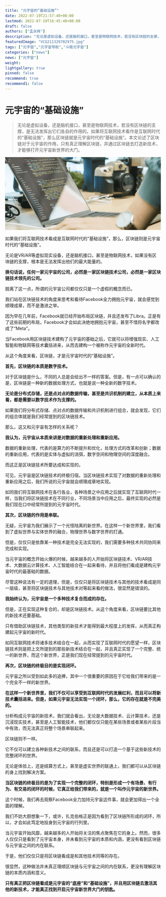 ```yaml
---
title: "元宇宙的“基础设施”"
date: 2022-07-19T21:57:40+08:00
lastmod: 2022-07-19T16:45:40+08:00
draft: false
authors: ["孟永辉"]
description: "无论是虚拟设备，还是脑机接口，甚至是物联网技术，若没有区块链的支撑，是无法发挥出它们各自的作用的。如果将互联网技术看作是互联网时代的“基础设施”，那么区块链就是元宇宙时代的“基础设施”。本文论述了区块链对于元宇宙的作用，只有真正理解区块链，并通过区块链去打造新技术，才能够打开元宇宙新世界的大门。"
featuredImage: "VCG211329702975.jpg"
tags: ["元宇宙","元宇宙导航","斗极元宇宙"]
categories: ["news"]
news: ["元宇宙"]
weight: 
lightgallery: true
pinned: false
recommend: true
recommend1: false
---
```


# 元宇宙的“基础设施”

> 无论是虚拟设备，还是脑机接口，甚至是物联网技术，若没有区块链的支撑，是无法发挥出它们各自的作用的。如果将互联网技术看作是互联网时代的“基础设施”，那么区块链就是元宇宙时代的“基础设施”。本文论述了区块链对于元宇宙的作用，只有真正理解区块链，并通过区块链去打造新技术，才能够打开元宇宙新世界的大门。

![1](29d094c0-a0a9-4fe6-b8da-3b74954cd12f_.png)

如果我们将互联网技术看成是互联网时代的“基础设施”，那么，区块链则是元宇宙时代的“基础设施”。

无论是VR/AR等虚拟现实设备，还是脑机接口，甚至是物联网技术，如果没有区块链的支撑，根本是无法发挥出他们的最大能量的。

**换句话说，任何一家元宇宙的公司，必然是一家区块链技术公司，必然是一家区块链技术领先的公司。**

脱离了这一点，所谓的元宇宙公司都仅仅只是一个虚假的概念而已。

我们站在区块链技术的角度来思考和看待Facebook全力拥抱元宇宙，就会感觉到顺理成章，而不是激进之举。

因为早在几年前，Facebook就已经开始布局区块链，并且还发布了Libra。正是有了这些前期的布局，Facebook才会如此决绝地拥抱元宇宙，甚至不惜将名字都改成了“Meta”。

当Facebook用区块链技术建构了元宇宙的基础之后，它就可以将增强现实、人工智能和物联网等技术囊括进来，从而去建构一个被称作元宇宙的全新时代。

从这个角度来看，区块链，才是元宇宙时代的“基础设施”。

**首先，区块链的本质是数字技术。**

对于区块链是什么，不同的人总是会给出不一样的答案。但是，有一点可以确认的是，区块链是一种新的数据处理方式，也就是说一种全新的数字技术。

**无论是分布式存储，还是点对点的数据传输，甚至是共识机制的建立，从本质上来看，都是需要以数字技术作为支撑的。**

如果我们将分布式存储、点对点的数据传输和共识机制进行组合，就会发现，它们的组合体就是我们经常提到的区块链技术。

那么，这又和元宇宙有怎样的关系呢？

**我认为，元宇宙从本质来讲是对数据的重新处理和重新应用。**

数据的重新处理，代表的是算力的不断提升和优化，处理方式的改革和创新；数据的重新应用，代表的是实体与虚拟的消弭，数字空间和物理空间的深度融合。

而这正是区块链技术所要达成和实现的。

可见，元宇宙是区块链技术的终极归宿。当区块链技术实现了对数据的重新处理和重新应用之后，我们所说的元宇宙就会顺理成章地实现。

如同我们将互联网技术在各行各业，各种场景之中应用之后就实现了互联网时代一样，当我们将区块链技术在不同行业，不同场景当中应用之后，最终实现的必然是我们现在口中经常所提到的元宇宙时代。

**其次，区块链的作用是串联。**

无疑，元宇宙为我们展示了一个光怪陆离的新世界。在这样一个新世界里，我们看到了虚拟世界与实体世界的融合，物理世界与数字世界的打通。

但是，仅仅只是依靠某一种技术是完全无法实现的，我们需要多种技术共同协同来完成和实现。

当元宇宙的概念开始火爆的时候，越来越多的人开始将区块链技术、VR/AR技术、大数据云计算技术、人工智能结合在一起来看待，并且将他们看成是建构元宇宙时代的最基础的数据。

尽管这种说法有一定的道理，但是，仅仅只是将区块链技术与其他的技术看成是同一层级，甚至将区块链技术与其他技术对等起来看的做法，很显然是错误的。

**我始终认为，元宇宙是一个多种技术复合而成的存在。**

但是，正在实现这种复合的，却是区块链技术。从这个角度来看，区块链要比其他的新技术还要基础。

只有借助区块链技术，其他类型的新技术才能得到最大程度上的发挥，从而真正构建起元宇宙的新时代。

如同互联网技术将诸多技术结合在一起，从而实现了互联网时代的愿望一样，区块链技术则是把上文所提到的那些新技术结合在一起，并且真正实现了一个完整、统一的新世界，而这个新世界，正是我们现在经常提到的元宇宙时代。

**再次，区块链的终极目的是实现闭环。**

元宇宙之所以受到如此多的追捧，其中一个很重要的原因在于它给我们带来的是一个完全不一样的新世界。

**在这样一个新世界里，我们不仅可以享受到互联网时代的发展红利，而且可以将新技术囊括进来。但是，如果元宇宙无法实现一个闭环，那么，它的存在就是不完美的。**

分析构成元宇宙的新技术，我们就会看出，无论是大数据技术、云计算技术，还是沉浸现实技术，甚至是人工智能技术，他们都仅仅只能在某些场景或者某些片段当中有效，而无法真正将整个场景串联起来。

区块链则不一样。

它不仅可以建立各种新技术之间的联系，而且还是可以打造一个基于这些新技术的完整闭环的世界。

无论是体验上，还是结算方式上，甚至是虚实世界的联通上，我们都可以从区块链的身上找到解决方案。

**当区块链的终极目的是为了实现一个完整的闭环，特别是形成一个有场景、有行为、有交易的闭环的时候，它真正给我们带来的，就是一个叫作元宇宙的新世界。**

这个时候，我们再去观察Facebook全力加持元宇宙这件事，就会更加得出一个全面的理解。

我们不妨大胆想象一下，或许，扎克伯格正是因为看到了区块链所形成的闭环，所以，才会如此笃定地投身到元宇宙的行列里。

当元宇宙开始风靡，越来越多的人开始将关注的焦点聚焦在它的身上。然而，很多人仅仅只是看到了元宇宙本身，并未看到元宇宙的本质和内涵，更没有看到区块链与元宇宙之间的内在联系。

于是，他们仅仅只是将区块链看成是和其他技术同等的存在。

很显然，这种做法并未真正理顺区块链与元宇宙之间的内在联系，更没有理解区块链的本质内涵和意义。

**只有真正把区块链看成是元宇宙的“底座”和“基础设施”，并且用区块链去激活其他的新技术，才能真正找到开启元宇宙新世界大门的钥匙。**